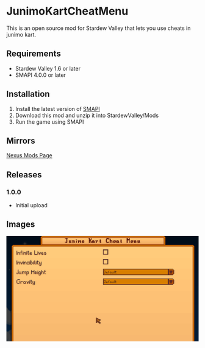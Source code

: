 # JunimoKartCheatMenu
This is an open source mod for Stardew Valley that lets you use cheats in junimo kart.

## Requirements
- Stardew Valley 1.6 or later
- SMAPI 4.0.0 or later

## Installation
1. Install the latest version of [SMAPI](https://www.nexusmods.com/stardewvalley/mods/2400)
2. Download this mod and unzip it into StardewValley/Mods
3. Run the game using SMAPI

## Mirrors
[Nexus Mods Page]()

## Releases
### 1.0.0
- Initial upload

## Images
![alt text](images/CheatMenu.png)